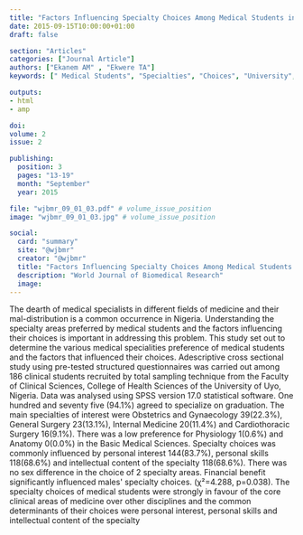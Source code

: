 ```yaml
---
title: "Factors Influencing Specialty Choices Among Medical Students in a University Teaching Hospital in Southern Nigeria"
date: 2015-09-15T10:00:00+01:00
draft: false

section: "Articles"
categories: ["Journal Article"]
authors: ["Ekanem AM" , "Ekwere TA"]
keywords: [" Medical Students", "Specialties", "Choices", "University", "Nigeria"]

outputs: 
- html
- amp

doi:
volume: 2
issue: 2

publishing:
  position: 3
  pages: "13-19"
  month: "September"
  year: 2015

file: "wjbmr_09_01_03.pdf" # volume_issue_position
image: "wjbmr_09_01_03.jpg" # volume_issue_position

social:
  card: "summary"
  site: "@wjbmr"
  creator: "@wjbmr"
  title: "Factors Influencing Specialty Choices Among Medical Students in a University Teaching Hospital in Southern Nigeria"
  description: "World Journal of Biomedical Research"
  image:
---
```

The dearth of medical specialists in different fields of medicine and their mal-distribution is a common occurrence in Nigeria. Understanding the specialty areas preferred by medical students and the factors influencing their choices is important in addressing this problem. This study set out to determine the various medical specialities preference of medical students and the factors that influenced their choices. Adescriptive cross sectional study using pre-tested structured questionnaires was carried out among 186 clinical students recruited by total sampling technique from the Faculty of Clinical Sciences, College of Health Sciences of the University of Uyo, Nigeria. Data was analysed using SPSS version 17.0 statistical software. One hundred and seventy five (94.1%) agreed to specialize on graduation. The main specialties of interest were Obstetrics and Gynaecology 39(22.3%), General Surgery 23(13.1%), Internal Medicine 20(11.4%) and Cardiothoracic Surgery 16(9.1%). There was a low preference for Physiology 1(0.6%) and Anatomy 0(0.0%) in the Basic Medical Sciences. Specialty choices was commonly influenced by personal interest 144(83.7%), personal skills 118(68.6%) and intellectual content of the specialty 118(68.6%). There was no sex difference in the choice of 2 specialty areas. Financial benefit significantly influenced males' specialty choices. (χ²=4.288, p=0.038). The specialty choices of medical students were strongly in favour of the core clinical areas of medicine over other disciplines and the common determinants of their choices were personal interest, personal skills and intellectual content of the specialty